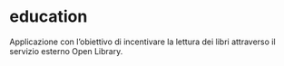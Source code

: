 # education
Applicazione con l’obiettivo di incentivare la lettura dei libri attraverso il servizio esterno Open Library.
